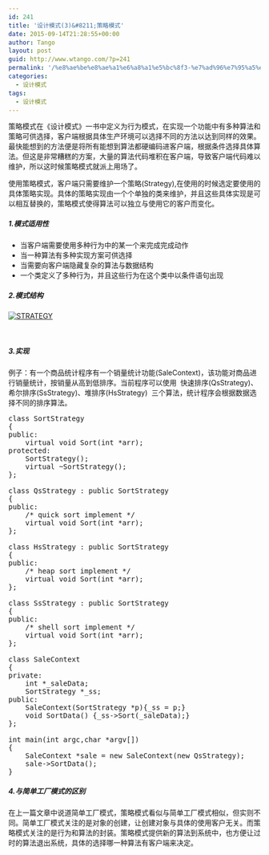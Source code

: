 ```yaml
---
id: 241
title: '设计模式(3)&#8211;策略模式'
date: 2015-09-14T21:28:55+00:00
author: Tango
layout: post
guid: http://www.wtango.com/?p=241
permalink: '/%e8%ae%be%e8%ae%a1%e6%a8%a1%e5%bc%8f3-%e7%ad%96%e7%95%a5%e6%a8%a1%e5%bc%8f/'
categories:
  - 设计模式
tags:
  - 设计模式
---
```

策略模式在《设计模式》一书中定义为行为模式，在实现一个功能中有多种算法和策略可供选择，客户端根据具体生产环境可以选择不同的方法以达到同样的效果。最快能想到的方法便是将所有能想到算法都硬编码进客户端，根据条件选择具体算法。但这是非常糟糕的方案，大量的算法代码堆积在客户端，导致客户端代码难以维护，所以这时候策略模式就派上用场了。

<!--more-->

使用策略模式，客户端只需要维护一个策略(Strategy),在使用的时候选定要使用的具体策略实现。具体的策略实现由一个个单独的类来维护，并且这些具体实现是可以相互替换的，策略模式使得算法可以独立与使用它的客户而变化。

##### 1.模式适用性

  * 当客户端需要使用多种行为中的某一个来完成完成动作
  * 当一种算法有多种实现方案可供选择
  * 当需要向客户端隐藏复杂的算法与数据结构
  * 一个类定义了多种行为，并且这些行为在这个类中以条件语句出现

##### 2.模式结构

[<img class="aligncenter size-large wp-image-242" src="../wp-content/uploads/2015/09/STRATEGY-1024x340.png" alt="STRATEGY" width="604" height="201" srcset="../wp-content/uploads/2015/09/STRATEGY-1024x340.png 1024w, ../wp-content/uploads/2015/09/STRATEGY-300x99.png 300w, ../wp-content/uploads/2015/09/STRATEGY.png 1372w" sizes="(max-width: 604px) 100vw, 604px" />](../wp-content/uploads/2015/09/STRATEGY.png)

&nbsp;

##### 3.实现

例子：有一个商品统计程序有一个销量统计功能(SaleContext)，该功能对商品进行销量统计，按销量从高到低排序。当前程序可以使用  快速排序(QsStrategy)、希尔排序(SsStrategy)、堆排序(HsStrategy)  三个算法，统计程序会根据数据选择不同的排序算法。

<pre class="brush: cpp; title: ; notranslate" title="">class SortStrategy
{
public:
	virtual void Sort(int *arr);
protected:
	SortStrategy();
	virtual ~SortStrategy();
};

class QsStrategy : public SortStrategy
{
public:
	/* quick sort implement */
	virtual void Sort(int *arr);
};

class HsStrategy : public SortStrategy
{
public:
	/* heap sort implement */
	virtual void Sort(int *arr);
};

class SsStrategy : public SortStrategy
{
public:
	/* shell sort implement */
	virtual void Sort(int *arr);
};

class SaleContext
{
private:
	int *_saleData;
	SortStrategy *_ss;
public:
	SaleContext(SortStrategy *p){_ss = p;}
	void SortData() {_ss-&gt;Sort(_saleData);}
};

int main(int argc,char *argv[])
{
	SaleContext *sale = new SaleContext(new QsStrategy);
	sale-&gt;SortData();
}
</pre>

##### 4.与简单工厂模式的区别

在上一篇文章中说道简单工厂模式，策略模式看似与简单工厂模式相似，但实则不同。简单工厂模式关注的是对象的创建，让创建对象与具体的使用客户无关。而策略模式关注的是行为和算法的封装。策略模式提供新的算法到系统中，也方便让过时的算法退出系统，具体的选择哪一种算法有客户端来决定。